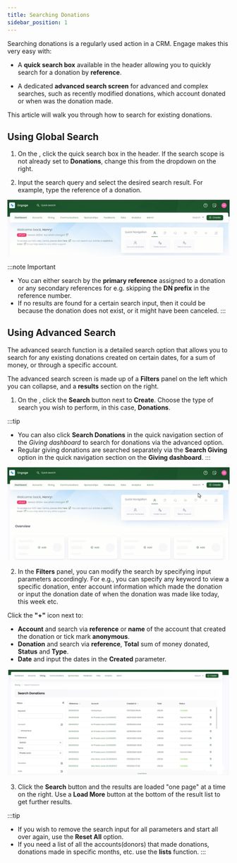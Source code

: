 ```yaml
---
title: Searching Donations
sidebar_position: 1
---
```


Searching donations is a regularly used action in a CRM. Engage makes this very easy with:

- A **quick search box** available in the header allowing you to quickly search for a donation by **reference**.

- A dedicated **advanced search screen** for advanced and complex searches, such as recently modified donations, which account donated or when was the donation made.

This article will walk you through how to search for existing donations.

## Using Global Search

1. On the <K2Link route="dashboard" text="Engage dashboard" isEngage />, click the quick search box in the header. If the search scope is not already set to **Donations**, change this from the dropdown on the right.

2. Input the search query and select the desired search result. For example, type the reference of a donation.

![Search Donations Video](./search-donation-global.gif) 

:::note Important
- You can either search by the **primary reference** assigned to a donation or any secondary references for e.g. skipping the **DN prefix** in the reference number.
- If no results are found for a certain search input, then it could be because the donation does not exist, or it might have been canceled.
:::

## Using Advanced Search

The advanced search function is a detailed search option that allows you to search for any existing donations created on certain dates, for a sum of money, or through a specific account.

The advanced search screen is made up of a **Filters** panel on the left which you can collapse, and a **results** section on the right.

1. On the <K2Link route="dashboard" text="Engage dashboard" isEngage />, click the **Search** button next to **Create**. Choose the type of search you wish to perform, in this case, **Donations**.

:::tip
- You can also click **Search Donations** in the quick navigation section of the *Giving dashboard* to search for donations via the advanced option. 
- Regular giving donations are searched separately via the **Search Giving** option in the quick navigation section on the **Giving dashboard**. 
:::

![Search Advanced Gif](./search-donation-advanced.gif)

2. In the **Filters** panel, you can modify the search by specifying input parameters accordingly. For e.g., you can specify any keyword to view a specific donation, enter account information which made the donation or input the donation date of when the donation was made like today, this week etc. 

Click the **"+"** icon next to:

- **Account** and search via **reference** or **name** of the account that created the donation or tick mark **anonymous**. 
- **Donation** and search via **reference**, **Total** sum of money donated, **Status** and **Type**. 
- **Date** and input the dates in the **Created** parameter.

![Filters section video](./filters-section.png)

3. Click the **Search** button and the results are loaded "one page" at a time on the right. Use a **Load More** button at the bottom of the result list to get further results.

:::tip
- If you wish to remove the search input for all parameters and start all over again, use the **Reset All** option. 
- If you need a list of all the accounts(donors) that made donations, donations made in specific months, etc. use the **lists** function.
:::